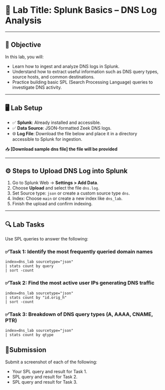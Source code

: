 # 🧪 Lab Title: Splunk Basics – DNS Log Analysis

---

## 🎯 Objective

In this lab, you will:
- Learn how to ingest and analyze DNS logs in Splunk.
- Understand how to extract useful information such as DNS query types, source hosts, and common destinations.
- Practice building basic SPL (Search Processing Language) queries to investigate DNS activity.

---

## 🖥️ Lab Setup

- ✅ **Splunk**: Already installed and accessible.
- ✅ **Data Source**: JSON-formatted Zeek DNS logs.
- 🌐 **Log File**: Download the file below and place it in a directory accessible to Splunk for ingestion.

📥 **[Download sample dns file] the file will be provided**

---

## ⚙️ Steps to Upload DNS Log into Splunk

1. Go to Splunk Web → **Settings > Add Data**.
2. Choose **Upload** and select the file `dns.log`.
3. Set Source type: `json` or create a custom source type `dns`.
4. Index: Choose `main` or create a new index like `dns_lab`.
5. Finish the upload and confirm indexing.

---

## 🔍 Lab Tasks

Use SPL queries to answer the following:

### ✅Task 1: Identify the most frequently queried domain names
```spl
index=dns_lab sourcetype="json"
| stats count by query
| sort -count
```

### ✅Task 2: Find the most active user IPs generating DNS traffic
```spl
index=dns_lab sourcetype="json"
| stats count by "id.orig_h"
| sort -count
```
### ✅Task 3: Breakdown of DNS query types (A, AAAA, CNAME, PTR)
```spl
index=dns_lab sourcetype="json"
| stats count by qtype
```
## 📸Submission
Submit a screenshot of each of the following:
- Your SPL query and result for Task 1.
- SPL query and result for Task 2.
- SPL query and result for Task 3.
